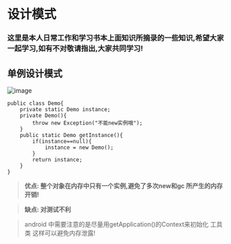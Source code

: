 # **设计模式**

### 这里是本人日常工作和学习书本上面知识所摘录的一些知识,希望大家一起学习,如有不对敬请指出,大家共同学习!

## 单例设计模式

![image]()

    public class Demo{
    	private static Demo instance;
    	private Demo(){
    		throw new Exception("不能new实例哦");
    	}
    	public static Demo getInstance(){
    		if(instance==null){
    			instance = new Demo();
    		}
    		return instance;
    	}
    }

> **优点: 整个对象在内存中只有一个实例,避免了多次new和gc 所产生的内存开销!**


> **缺点: 对测试不利**

> android 中需要注意的是尽量用getApplication()的Context来初始化 工具类 这样可以避免内存泄露!